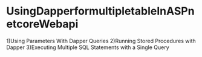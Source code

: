 # UsingDapperformultipletableInASPnetcoreWebapi













1)Using Parameters With Dapper Queries
2)Running Stored Procedures with Dapper
3)Executing Multiple SQL Statements with a Single Query
